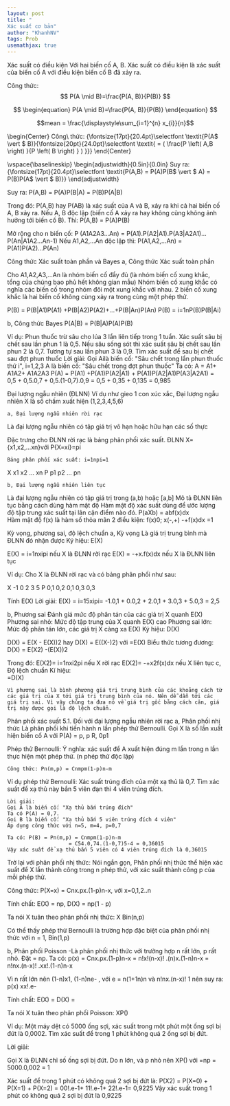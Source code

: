 ```yaml
---
layout: post
title: "
Xác suất cơ bản"
author: "KhanhNV"
tags: Prob
usemathjax: true
---
```


Xác suất có điều kiện
Với hai biến cố A, B. Xác suất có điều kiện là xác suất của biến cố A với điều kiện biến cố B đã xảy ra.

Công thức:  $$ P(A \mid B)=\frac{P(A, B)}{P(B)} $$

$$
\begin{equation}
P(A \mid B)=\frac{P(A, B)}{P(B)}
\end{equation}
$$

$$mean = \frac{\displaystyle\sum_{i=1}^{n} x_{i}}{n}$$

\begin{Center}
Công\ thức:  {\fontsize{17pt}{20.4pt}\selectfont \textit{P(A$ \vert $ B)}{\fontsize{20pt}{24.0pt}\selectfont \textit{ =  \( \frac{P \left( A,B \right) }{P \left( B \right) } \) }}}
\end{Center}

\vspace{\baselineskip}
\begin{adjustwidth}{0.5in}{0.0in}
Suy ra: {\fontsize{17pt}{20.4pt}\selectfont \textit{P(A,B) = P(A)P(B$ \vert $ A) = P(B)P(A$ \vert $ B)}}
\end{adjustwidth}


Suy ra: P(A,B) = P(A)P(B|A) = P(B)P(A|B)

Trong đó: P(A,B) hay P(AB) là xác suất của A và B, xảy ra khi cả hai biến cố A, B xảy ra.
Nếu A, B độc lập (biến cố A xảy ra hay không cũng không ảnh hưởng tới biến cố B). Thì: 
P(A,B) = P(A)P(B)

Mở rộng cho n biến cố:
P (A1A2A3...An) = P(A1).P(A2|A1).P(A3|A2A1)...
P(An|A1A2...An-1)
Nếu A1,A2,...An độc lập thì:
P(A1,A2,...An) = P(A1)P(A2)...P(An)

Công thức Xác suất toàn phần và Bayes
a, Công thức Xác suất toàn phần

Cho A1,A2,A3,...An là nhóm biến cố đầy đủ (là nhóm biến cố xung khắc, tổng của chúng bao phủ hết không gian mẫu) 
Nhóm biến cố xung khắc có nghĩa các biến cố trong nhóm đôi một xung khắc với nhau. 2 biến cố xung khắc là hai biến cố không cùng xảy ra trong cùng một phép thử.

P(B) = P(B|A1)P(A1) +P(B|A2)P(A2)+...+P(B|An)P(An)
 P(B) = i=1nP(B)P(B|Ai)

b, Công thức Bayes
P(A|B) = P(B|A)P(A)P(B)

Ví dụ: Phun thuốc trừ sâu cho lúa 3 lần liên tiếp trong 1 tuần. Xác suất sâu bị chết sau lần phun 1 là 0,5. Nếu sâu sống sót thì xác suất sâu bị chết sau lần phun 2 là 0,7. Tương tự sau lần phun 3 là 0,9. Tìm xác suất để sau bị chết sau đợt phun thuốc
Lời giải:
	Gọi Ailà biến cố: "Sâu chết trong lần phun thuốc thứ i", i=1,2,3
	A là biến cố: "Sâu chết trong đợt phun thuốc"
Ta có: A = A1+ A1A2+ A1A2A3
 P(A) = P(A1) +P(A1)P(A2|A1) + P(A1)P(A2|A1)P(A3|A2A1)
	    = 0,5 + 0,5.0,7 + 0,5.(1-0,7).0,9
	    = 0,5 + 0,35 + 0,135 = 0,985

Đại lượng ngẫu nhiên (ĐLNN)
Ví dụ như gieo 1 con xúc xắc, Đại lượng ngẫu nhiên X là số chấm xuất hiện (1,2,3,4,5,6)

	a, Đại lượng ngẫu nhiên rời rạc
Là đại lượng ngẫu nhiên có tập giá trị vô hạn hoặc hữu hạn các số thực
	
Đặc trưng cho ĐLNN rời rạc là bảng phân phối xác suất.
ĐLNN X={x1,x2,...xn}với P{X=xi}=pi
	
	Bảng phân phối xác suất: i=1npi=1
		
X
x1
x2
...
xn
P
p1
p2
...
pn


	b, Đại lượng ngẫu nhiên liên tục
Là đại lượng ngẫu nhiên có tập giá trị trong (a,b) hoặc [a,b]
Mô tả ĐLNN liên tục bằng cách dùng hàm mật độ
Hàm mật độ xác suất dùng để ước lượng độ tập trung xác suất tại lân cận điểm nào đó. 
P(aXb) = abf(x)dx	
Hàm mật độ f(x) là hàm số thỏa mãn 2 điều kiện:
f(x)0; x(-,+)
-+f(x)dx =1

Kỳ vọng, phương sai, độ lệch chuẩn
a, Kỳ vọng
Là giá trị trung bình mà ĐLNN đó nhận được
Ký hiệu: E(X)

E(X) = i=1nxipi nếu X là ĐLNN rời rạc
E(X) = -+x.f(x)dx nếu X là ĐLNN liên tục

Ví dụ: Cho X là ĐLNN rời rạc và có bảng phân phối như sau:

X
-1
0
2
3
5
P
0,1
0,2
0,1
0,3
0,3


Tính E(X)
Lời giải:
E(X) = i=15xipi= -1.0,1 + 0.0,2 + 2.0,1 + 3.0,3 + 5.0,3 = 2,5

b, Phương sai 
Đánh giá mức độ phân tán của các giá trị X quanh E(X)
Phương sai nhỏ: Mức độ tập trung của X quanh E(X) cao
Phương sai lớn: Mức độ phân tán lớn, các giá trị X càng xa E(X)
Ký hiệu: D(X)

D(X) = E(X - E(X))2 hay D(X) = E((X-)2) 
với =E(X)
Biểu thức tương đương: D(X) = E(X2) -(E(X))2

Trong đó: E(X2)= i=1nxi2pi nếu X rời rạc
	       E(X2)= -+x2f(x)dx nếu X liên tục
c, Độ lệch chuẩn 
	Kí hiệu:  
=D(X)

	Vì phương sai là bình phương giá trị trung bình của các khoảng cách từ các giá trị của X tới giá trị trung bình của nó. Nên dễ dẫn tới các giá trị sai. Vì vậy chúng ta đưa nó về giá trị gốc bằng cách căn, giá trị này được gọi là độ lệch chuẩn.

Phân phối xác suất
5.1. Đối với đại lượng ngẫu nhiên rời rạc
 a, Phân phối nhị thức 
	Là phân phối khi tiến hành n lần phép thử Bernoulli. Gọi X là số lần xuất hiện biến cố A với P(A) = p, p R, 0p1

Phép thử Bernoulli:
	Ý nghĩa: xác suất để A xuất hiện đúng m lần trong n lần thực hiện một phép thử. (n phép thử độc lập)

	Công thức: Pn(m,p) = Cnmpm(1-p)n-m

Ví dụ phép thử Bernoulli: Xác suất trúng đích của một xạ thủ là 0,7. Tìm xác suất để xạ thủ này bắn 5 viên đạn thì 4 viên trúng đích.

	Lời giải:
	Gọi A là biến cố: "Xạ thủ bắn trúng đích"
	Ta có P(A) = 0,7.
	Gọi B là biến cố: "Xạ thủ bắn 5 viên trúng đích 4 viên"
	Áp dụng công thức với n=5, m=4, p=0,7
	
	Ta có: P(B) = Pn(m,p) = Cnmpm(1-p)n-m
				        = C54.0,74.(1-0,7)5-4 = 0,36015
	Vậy xác suất để xạ thủ bắn 5 viên có 4 viên trúng đích là 0,36015

Trở lại với phân phối nhị thức:
Nói ngắn gọn, Phân phối nhị thức thể hiện xác suất để X lần thành công trong n phép thử, với xác suất thành công p của mỗi phép thử.

Công thức:  P(X=x) = Cnx.px.(1-p)n-x, với x=0,1,2..n

Tính chất: E(X) = np, D(X) = np(1 - p)

Ta nói X tuân theo phân phối nhị thức:  X Bin(n,p)

Có thể thấy phép thử Bernoulli là trường hợp đặc biệt của phân phối nhị thức với n = 1, Bin(1,p)

b, Phân phối Poisson
	-Là phân phối nhị thức với trường hợp n rất lớn, p rất nhỏ. 
Đặt  = np. Ta có:
	p(x) = Cnx.px.(1-p)n-x = n!x!(n-x)! .(n)x.(1-n)n-x
	       = n!nx.(n-x)! .xx!.(1-n)n-x


Vì n rất lớn nên (1-n)x1, (1-n)ne- , với e = n(1+1n)n và n!nx.(n-x)! 1 nên suy ra: p(x) xx!.e-

Tính chất: E(X) = D(X) = 

Ta nói X tuân theo phân phối Poisson: XP()

Ví dụ: Một máy dệt có 5000 ống sợi, xác suất trong một phút một ống sợi bị đứt là 0,0002. Tìm xác suất để trong 1 phút không quá 2 ống sợi bị đứt.

Lời giải: 

Gọi X là ĐLNN chỉ số ống sợi bị đứt.
Do n lớn, và p nhỏ nên XP() với =np = 5000.0,002 = 1

Xác suất để trong 1 phút có không quá 2 sợi bị đứt là:
P(X2) = P(X=0) + P(X=1) + P(X=2)
	     = 00!.e-1+ 11!.e-1+ 22!.e-1= 0,9225
Vậy xác suất trong 1 phút có không quá 2 sợi bị đứt là 0,9225







